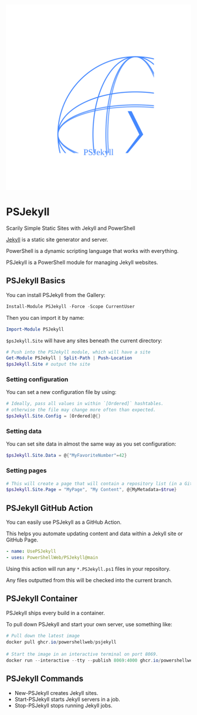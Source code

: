 <div align='center'>
    <img alt='PSJekyll Logo (Animated)' style='height:50%' src='Assets/PSJekyll-Animated.svg' />
</div>

# PSJekyll

Scarily Simple Static Sites with Jekyll and PowerShell

[Jekyll](https://jekyllrb.com) is a static site generator and server.

PowerShell is a dynamic scripting language that works with everything.

PSJekyll is a PowerShell module for managing Jekyll websites.

## PSJekyll Basics

You can install PSJekyll from the Gallery:

~~~PowerShell
Install-Module PSJekyll -Force -Scope CurrentUser
~~~

Then you can import it by name:

~~~PowerShell
Import-Module PSJekyll
~~~

`$psJekyll.Site` will have any sites beneath the current directory:

~~~PowerShell
# Push into the PSJekyll module, which will have a site
Get-Module PSJekyll | Split-Path | Push-Location
$psJekyll.Site # output the site
~~~

### Setting configuration

You can set a new configuration file by using:

~~~PowerShell
# Ideally, pass all values in within `[Ordered]` hashtables.
# otherwise the file may change more often than expected.
$psJekyll.Site.Config = [Ordered]@{}
~~~

### Setting data

You can set site data in almost the same way as you set configuration:

~~~PowerShell
$psJekyll.Site.Data = @{"MyFavoriteNumber"=42}
~~~


### Setting pages

~~~PowerShell
# This will create a page that will contain a repository list (in a GitHub page)
$psJekyll.Site.Page = "MyPage", "My Content", @{MyMetadata=$true}
~~~

## PSJekyll GitHub Action

You can easily use PSJekyll as a GitHub Action.

This helps you automate updating content and data within a Jekyll site or GitHub Page.

~~~yaml
- name: UsePSJekyll
- uses: PowerShellWeb/PSJekyll@main
~~~

Using this action will run any `*.PSJekyll.ps1` files in your repository.

Any files outputted from this will be checked into the current branch.

## PSJekyll Container

PSJekyll ships every build in a container.

To pull down PSJekyll and start your own server, use something like:

~~~PowerShell
# Pull down the latest image
docker pull ghcr.io/powershellweb/psjekyll

# Start the image in an interactive terminal on port 8069.
docker run --interactive --tty --publish 8069:4000 ghcr.io/powershellweb/psjekyll
~~~

## PSJekyll Commands

* New-PSJekyll creates Jekyll sites.
* Start-PSJekyll starts Jekyll servers in a job.
* Stop-PSJekyll stops running Jekyll jobs.